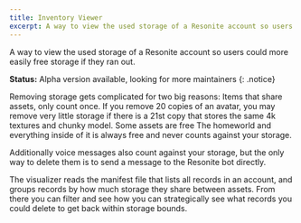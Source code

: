```yaml
---
title: Inventory Viewer
excerpt: A way to view the used storage of a Resonite account so users could more easily free storage if they ran out.
---
```


A way to view the used storage of a Resonite account so users could more easily free storage if they ran out.

**Status:** Alpha version available, looking for more maintainers
{: .notice}

Removing storage gets complicated for two big reasons: 
Items that share assets, only count once.
If you remove 20 copies of an avatar, you may remove very little storage if there is a 21st copy that stores the same 4k textures and chunky model. 
Some assets are free
The homeworld and everything inside of it is always free and never counts against your storage.

Additionally voice messages also count against your storage, but the only way to delete them is to send a message to the Resonite bot directly. 

The visualizer reads the manifest file that lists all records in an account, and groups records by how much storage they share between assets. From there you can filter and see how you can strategically see what records you could delete to get back within storage bounds.
